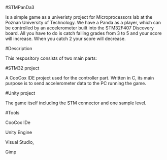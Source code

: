 #STMPanDa3

Is a simple game as a univeristy project for Microprocessors lab at the Poznan University of Technology. We have a Panda as a player, which can be controlled by an accelerometer built into the STM32F407 Discovery board. All you have to do is catch falling grades from 3 to 5 and your score will increase. When you catch 2 your score will decrease.

#Description

This respository consists of two main parts:

#STM32 project

A CooCox IDE project used for the controller part. Written in C, its main purpose is to send accelerometer data to the PC running the game.


#Unity project

The game itself including the STM connector and one sample level.

#Tools

CooCox IDe

Unity Engine

Visual Studio,

Gimp




